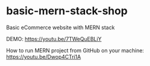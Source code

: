 # basic-mern-stack-shop
Basic eCommerce website with MERN stack

DEMO:
https://youtu.be/7TWeQuEBLiY

How to run MERN project from GitHub on your machine:
https://youtu.be/Dwop4CTri1A
